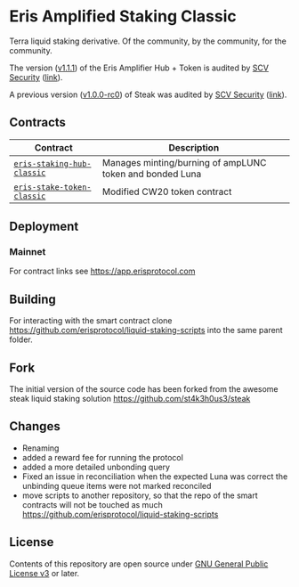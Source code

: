 # Eris Amplified Staking Classic

Terra liquid staking derivative. Of the community, by the community, for the community.

The version ([v1.1.1](https://github.com/erisprotocol/contracts-terra-classic/releases/tag/v1.1.1)) of the Eris Amplifier Hub + Token is audited by [SCV Security](https://twitter.com/TerraSCV) ([link](https://github.com/SCV-Security/PublicReports/blob/main/CW/ErisProtocol/Eris%20Protocol%20-%20Amplified%20Staking%20-%20Audit%20Report%20v1.0.pdf)).

A previous version ([v1.0.0-rc0](https://github.com/st4k3h0us3/steak-contracts/releases/tag/v1.0.0-rc0)) of Steak was audited by [SCV Security](https://twitter.com/TerraSCV) ([link](https://github.com/SCV-Security/PublicReports/blob/main/CW/St4k3h0us3/St4k3h0us3%20-%20Steak%20Contracts%20Audit%20Review%20-%20%20v1.0.pdf)).

## Contracts

| Contract                                        | Description                                              |
| ----------------------------------------------- | -------------------------------------------------------- |
| [`eris-staking-hub-classic`](./contracts/hub)   | Manages minting/burning of ampLUNC token and bonded Luna |
| [`eris-stake-token-classic`](./contracts/token) | Modified CW20 token contract                             |

## Deployment

### Mainnet

For contract links see <https://app.erisprotocol.com>

## Building

For interacting with the smart contract clone <https://github.com/erisprotocol/liquid-staking-scripts> into the same parent folder.

## Fork

The initial version of the source code has been forked from the awesome steak liquid staking solution <https://github.com/st4k3h0us3/steak>

## Changes

- Renaming
- added a reward fee for running the protocol
- added a more detailed unbonding query
- Fixed an issue in reconciliation when the expected Luna was correct the unbinding queue items were not marked reconciled
- move scripts to another repository, so that the repo of the smart contracts will not be touched as much <https://github.com/erisprotocol/liquid-staking-scripts>

## License

Contents of this repository are open source under [GNU General Public License v3](./LICENSE) or later.
